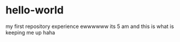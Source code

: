 # hello-world
my first repository experience ewwwwww
its 5 am and this is what is keeping me up haha
